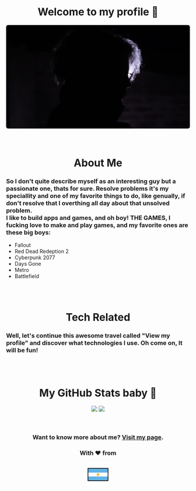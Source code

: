 <div align="center">
  <div>
    <h1>Welcome to my profile 👋</h1>
    <img src="./assets/background_alt.png" width=512px height=auto>
  </div>

  <br>
  <br>

  <h1>About Me</h1>
  <div align="left">
    <h3>So I don't quite describe myself as an interesting guy but a passionate one, thats for sure. Resolve problems it's my speciallity and one of my favorite things to do, like genually, if don't resolve that I overthing all day about that unsolved problem.<br>I like to build apps and games, and oh boy! THE GAMES, I fucking love to make and play games, and my favorite ones are these big boys:</h3>
    <ul>
      <li>Fallout</li>
      <li>Red Dead Redeption 2</li>
      <li>Cyberpunk 2077</li>
      <li>Days Gone</li>
      <li>Metro</li>
      <li>Battlefield</li>
  </ul>
  </div>

  <br>
  <br>

  <h1>Tech Related</h1>
  <div align="left">
    <h3>Well, let's continue this awesome travel called "View my profile" and discover what technologies I use. Oh come on, It will be fun!</h3>
  </div>

  <br>
  <br>

  <div>
    <h1>My GitHub Stats baby 💋</h1>
    <a href="https://github.com/BRUNOO1545" style="text-decoration: none">
      <img height="180em" src="https://github-readme-stats.vercel.app/api?username=BRUNOO1545&show_icons=true&theme=radical&include_all_commits=true&count_private=true"/>
      <img height="180em" src="https://github-readme-stats.vercel.app/api/top-langs/?username=BRUNOO1545&show_icons=true&theme=radical&layout=compact&langs_count=6&count_private=true"/>
    </a>
  </div>

  <br>
  <br>

  <div>
    <h3>Want to know more about me? <a href="https://brunoo1545.github.io">Visit my page</a>.<h3>
    <h3>With ❤ from</h3>
    <img src="./assets/argentina_emoji.png" width=64px height=auto>
  </div>
</div>
